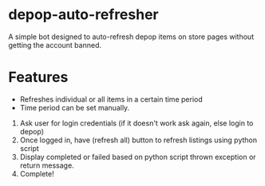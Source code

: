 # depop-auto-refresher
A simple bot designed to auto-refresh depop items on store pages without getting the account banned.

# Features
- Refreshes individual or all items in a certain time period
- Time period can be set manually.


1. Ask user for login credentials (if it doesn't work ask again, else login to depop)
2. Once logged in, have (refresh all) button to refresh listings using python script
3. Display completed or failed based on python script thrown exception or return message.
5. Complete!

